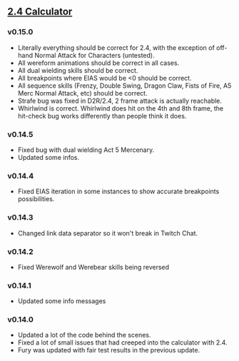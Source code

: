 ## [2.4 Calculator](https://warren1001.github.io/IAS_Calculator/24/)

### v0.15.0
- Literally everything should be correct for 2.4, with the exception of off-hand Normal Attack for Characters (untested).
- All wereform animations should be correct in all cases.
- All dual wielding skills should be correct.
- All breakpoints where EIAS would be <0 should be correct.
- All sequence skills (Frenzy, Double Swing, Dragon Claw, Fists of Fire, A5 Merc Normal Attack, etc) should be correct.
- Strafe bug was fixed in D2R/2.4, 2 frame attack is actually reachable.
- Whirlwind is correct. Whirlwind does hit on the 4th and 8th frame, the hit-check bug works differently than people think it does.

### v0.14.5
- Fixed bug with dual wielding Act 5 Mercenary.
- Updated some infos.

### v0.14.4
- Fixed EIAS iteration in some instances to show accurate breakpoints possibilities.

### v0.14.3
- Changed link data separator so it won't break in Twitch Chat.

### v0.14.2
- Fixed Werewolf and Werebear skills being reversed

### v0.14.1
- Updated some info messages

### v0.14.0
- Updated a lot of the code behind the scenes.
- Fixed a lot of small issues that had creeped into the calculator with 2.4.
- Fury was updated with fair test results in the previous update.
